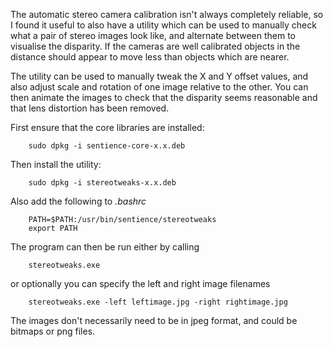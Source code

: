 The automatic stereo camera calibration isn't always completely reliable, so I found it useful to also have a utility which can be used to manually check what a pair of stereo images look like, and alternate between them to visualise the disparity.  If the cameras are well calibrated objects in the distance should appear to move less than objects which are nearer.

The utility can be used to manually tweak the X and Y offset values, and also adjust scale and rotation of one image relative to the other.  You can then animate the images to check that the disparity seems reasonable and that lens distortion has been removed.

First ensure that the core libraries are installed:

```
    sudo dpkg -i sentience-core-x.x.deb
```

Then install the utility:

```
    sudo dpkg -i stereotweaks-x.x.deb
```

Also add the following to _.bashrc_

```
    PATH=$PATH:/usr/bin/sentience/stereotweaks
    export PATH
```

The program can then be run either by calling

```
    stereotweaks.exe
```

or optionally you can specify the left and right image filenames

```
    stereotweaks.exe -left leftimage.jpg -right rightimage.jpg
```

The images don't necessarily need to be in jpeg format, and could be bitmaps or png files.